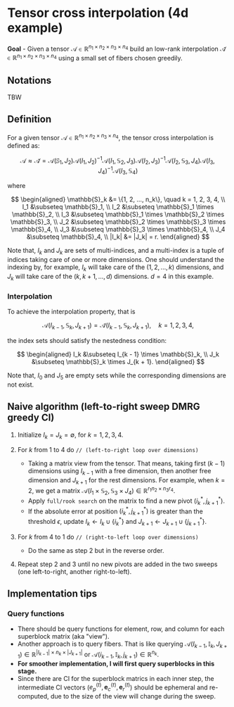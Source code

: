 # Tensor cross interpolation (4d example)

**Goal** - Given a tensor $\mathcal{A} \in \mathbb{R}^{n_1 \times n_2 \times n_3 \times n_4}$ build an low-rank interpolation $\mathcal{\tilde{A}} \in \mathbb{R}^{n_1 \times n_2 \times n_3 \times n_4}$ using a small set of fibers chosen greedily.

## Notations

TBW

## Definition

For a given tensor $\mathcal{A} \in \mathbb{R}^{n_1 \times n_2 \times n_3 \times n_4}$, the tensor cross interpolation is defined as:

$$
\mathcal{A} \approx \mathcal{\tilde{A}} = \mathcal{A}(\mathbb{S}_1, J_2) \mathcal{A}(I_1, J_2)^{-1} \mathcal{A}(I_1, \mathbb{S}_2, J_3) \mathcal{A}(I_2, J_3)^{-1} \mathcal{A}(I_2, \mathbb{S}_3, J_4) \mathcal{A}(I_3, J_4)^{-1} \mathcal{A}(I_3, \mathbb{S}_4)
$$

where

$$
\begin{aligned}
    \mathbb{S}_k &= \{1, 2, ..., n_k\}, \quad k = 1, 2, 3, 4, \\
    I_1 &\subseteq \mathbb{S}_1, \\
    I_2 &\subseteq \mathbb{S}_1 \times \mathbb{S}_2, \\
    I_3 &\subseteq \mathbb{S}_1 \times \mathbb{S}_2 \times \mathbb{S}_3, \\
    J_2 &\subseteq \mathbb{S}_2 \times \mathbb{S}_3 \times \mathbb{S}_4, \\
    J_3 &\subseteq \mathbb{S}_3 \times \mathbb{S}_4, \\
    J_4 &\subseteq \mathbb{S}_4, \\
    |I_k| &= |J_k| = r.
\end{aligned}
$$

Note that, $I_k$ and $J_k$ are sets of multi-indices, and a multi-index is a tuple of indices taking care of one or more dimensions. One should understand the indexing by, for example, $I_k$ will take care of the $(1, 2, ..., k)$ dimensions, and $J_k$ will take care of the $(k, k + 1, ..., d)$ dimensions. $d = 4$ in this example.

### Interpolation
To achieve the interpolation property, that is

$$
\mathcal{A}(I_{k - 1}, \mathbb{S}_k, J_{k + 1}) = \mathcal{\tilde{A}}(I_{k - 1}, \mathbb{S}_k, J_{k + 1}), \quad k = 1, 2, 3, 4,
$$

the index sets should satisfy the nestedness condition:

$$
\begin{aligned}
    I_k &\subseteq I_{k - 1} \times \mathbb{S}_k, \\
    J_k &\subseteq \mathbb{S}_k \times J_{k + 1}.
\end{aligned}
$$

Note that, $I_0$ and $J_5$ are empty sets while the corresponding dimensions are not exist.

## Naive algorithm (left-to-right sweep DMRG greedy CI)

1. Initialize $I_k = J_k = \emptyset$, for $k = 1, 2, 3, 4$.

2. For $k$ from $1$ to $4$ do ``// (left-to-right loop over dimensions)``
   - Taking a matrix view from the tensor. That means, taking first $(k - 1)$ dimensions using $I_{k - 1}$ with a free dimension, then another free dimension and $J_{k + 1}$ for the rest dimensions. For example, when $k = 2$, we get a matrix $\mathcal{A}(I_1 \times \mathbb{S}_2, \mathbb{S}_3 \times J_4) \in \mathbb{R}^{r_1 n_2 \times n_3 r_4}$.
   - Apply ``full/rook search`` on the matrix to find a new pivot $(i_k^*, j_{k + 1}^*)$.
   - If the absolute error at position $(i_k^*, j_{k + 1}^*)$ is greater than the threshold $\epsilon$, update $I_k \leftarrow I_{k} \cup \{i_k^*\}$ and $J_{k + 1} \leftarrow J_{k + 1} \cup \{j_{k + 1}^*\}$.
3. For $k$ from $4$ to $1$ do ``// (right-to-left loop over dimensions)``
   - Do the same as step 2 but in the reverse order.

4. Repeat step 2 and 3 until no new pivots are added in the two sweeps (one left-to-right, another right-to-left).

## Implementation tips

### Query functions

- There should be query functions for element, row, and column for each superblock matrix (aka "view").
- Another approach is to query fibers. That is like querying $\mathcal{A}(I_{k - 1}, \mathbb{I}_k, J_{k + 1}) \in \mathbb{R}^{|I_{k - 1}| \times n_k \times |J_{k + 1}|}$ or $\mathcal{A}(i_{k - 1}, \mathbb{I}_k, j_{k + 1}) \in \mathbb{R}^{n_k}$.
- **For smoother implementation, I will first query superblocks in this stage.**
- Since there are CI for the superblock matrics in each inner step, the intermediate CI vectors ($e_p^{(t)}, \mathbf{e}_c^{(t)}, \mathbf{e}_r^{(t)}$) should be ephemeral and re-computed, due to the size of the view will change during the sweep.





